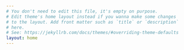 ```yaml
---
# You don't need to edit this file, it's empty on purpose.
# Edit theme's home layout instead if you wanna make some changes
# to the layout. Add front matter such as `title` or `description`
# here.
# See: https://jekyllrb.com/docs/themes/#overriding-theme-defaults
layout: home
---
```

